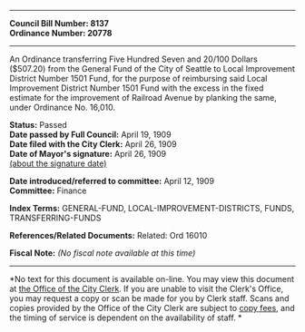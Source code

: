 * * * * *  
  
**Council Bill Number: [](#h0)[](#h2)8137**   
**Ordinance Number: 20778**  
  
* * * * *  
  
An Ordinance transferring Five Hundred Seven and 20/100 Dollars ($507.20) from the General Fund of the City of Seattle to Local Improvement District Number 1501 Fund, for the purpose of reimbursing said Local Improvement District Number 1501 Fund with the excess in the fixed estimate for the improvement of Railroad Avenue by planking the same, under Ordinance No. 16,010.  
  
**Status:** Passed   
**Date passed by Full Council:** April 19, 1909   
**Date filed with the City Clerk:** April 26, 1909   
**Date of Mayor's signature:** April 26, 1909   
[(about the signature date)](/~public/approvaldate.htm)   
  
  
**Date introduced/referred to committee:** April 12, 1909   
**Committee:** Finance   
  
**Index Terms:** GENERAL-FUND, LOCAL-IMPROVEMENT-DISTRICTS, FUNDS, TRANSFERRING-FUNDS  
  
**References/Related Documents:** Related: Ord 16010  
  
**Fiscal Note:** *(No fiscal note available at this time)*  
  
* * * * *  
  
*No text for this document is available on-line. You may view this document at [the Office of the City Clerk](http://www.seattle.gov/leg/clerk/contactUs.htm). If you are unable to visit the Clerk's Office, you may request a copy or scan be made for you by Clerk staff. Scans and copies provided by the Office of the City Clerk are subject to [copy fees](http://clerk.seattle.gov/~public/clerkfees.htm), and the timing of service is dependent on the availability of staff. *  
  
  
